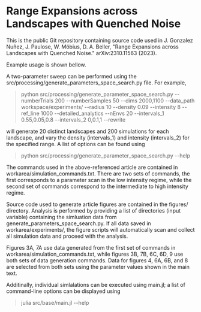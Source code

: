 # Range Expansions across Landscapes with Quenched Noise

This is the public Git repository containing source code used in J. Gonzalez Nuñez, J. Paulose, W. Möbius, D. A. Beller, "Range Expansions across Landscapes with Quenched Noise." arXiv:2310.11563 (2023).

Example usage is shown bellow.

A two-parameter sweep can be performed using the src/processing/generate_parameters_space_search.py file. For example,

> python src/processing/generate_parameter_space_search.py --numberTrials 200 --numberSamples 50 --dims 2000,1100 --data_path workspace/experiments/ --radius 10 --density 0.09 --intensity 8 --ref_line 1000 --detailed_analytics --nEnvs 20 --intervals_1 0.55,0.05,0.8 --intervals_2 0,0.1,1 --rewrite

will generate 20 distinct landscapes and 200 simulations for each landscape, and vary the density (intervals_1) and intensity (intervals_2) for the specified range. A list of options can be found using

> python src/processing/generate_parameter_space_search.py --help

The commands used in the above-referenced article are contained in workarea/simulation_commands.txt. There are two sets of commands, the first corresponds to a parameter scan in the low intensity regime, while the second set of commands correspond to the intermediate to high intensity regime.

Source code used to generate article figures are contained in the figures/ directory. Analysis is performed by providing a list of directories (input variable) containing the simluation data from generate_parameters_space_search.py. If all data saved in workarea/experiments/, the figure scripts will automatically scan and collect all simulation data and proceed with the analysis.

Figures 3A, 7A use data generated from the first set of commands in workarea/simulation_commands.txt, while figures 3B, 7B, 6C, 6D, 9 use both sets of data generation commands. Data for figures 4, 6A, 6B, and 8 are selected from both sets using the parameter values shown in the main text.

Additinally, individual simlalations can be executed using main.jl; a list of command-line options can be displayed using

> julia src/base/main.jl --help
